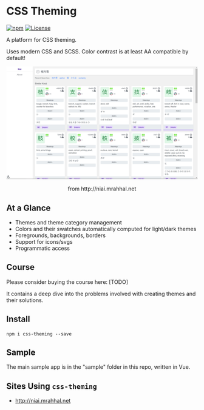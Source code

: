 # CSS Theming

[![npm](https://img.shields.io/npm/v/css-theming.svg)](https://www.npmjs.com/package/css-theming)
[![License](https://img.shields.io/badge/license-MIT-blue.svg)](https://opensource.org/licenses/MIT)

A platform for CSS theming.

Uses modern CSS and SCSS. Color contrast is at least AA compatible by default!

![niai](images/niai.gif)

<p align="center">from http://niai.mrahhal.net</p>

## At a Glance

- Themes and theme category management
- Colors and their swatches automatically computed for light/dark themes
- Foregrounds, backgrounds, borders
- Support for icons/svgs
- Programmatic access

## Course

Please consider buying the course here: [TODO]

It contains a deep dive into the problems involved with creating themes and their solutions.

## Install

```
npm i css-theming --save
```

## Sample

The main sample app is in the "sample" folder in this repo, written in Vue.

## Sites Using `css-theming`

- http://niai.mrahhal.net
